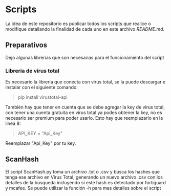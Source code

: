 # Scripts
La idea de este repositorio es publicar todos los scripts que realice o modifique detallando la finalidad de cada uno en este archivo *README.md*.

## Preparativos
Dejo algunas librerias que son necesarias para el funcionamiento del script

### Libreria de virus total
Es necesario la libreria que conecta con virus total, se la puede descargar e instalar con el siguiente comando:
> pip install virustotal-api

También hay que tener en cuenta que se debe agregar la key de virus total, con tener una cuenta gratuita en virus total ya podes obtener la key, no es necesario ser premium para poder usarlo.
Esto hay que reemplazarlo en la linea 8:
> API_KEY = "Api_Key"

Reemplazar "Api_Key" por tu key.

## ScanHash
El script ScanHash.py toma un archivo .txt o .csv y busca los hashes que tenga ese archivo en Virus Total, generando un nuevo archivo .csv con los detalles de la busqueda incluyendo si este hash es detectado por fortiguard y mcafee.
Se puede utilizar la función -h para mas detalles sobre el script
